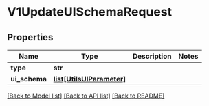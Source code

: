 # V1UpdateUISchemaRequest

## Properties
Name | Type | Description | Notes
------------ | ------------- | ------------- | -------------
**type** | **str** |  | 
**ui_schema** | [**list[UtilsUIParameter]**](UtilsUIParameter.md) |  | 

[[Back to Model list]](../README.md#documentation-for-models) [[Back to API list]](../README.md#documentation-for-api-endpoints) [[Back to README]](../README.md)

